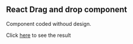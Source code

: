 ## React Drag and drop component

Component coded withoud design.

Click [here](https://silly-swartz-1fbc77.netlify.app/) to see the result